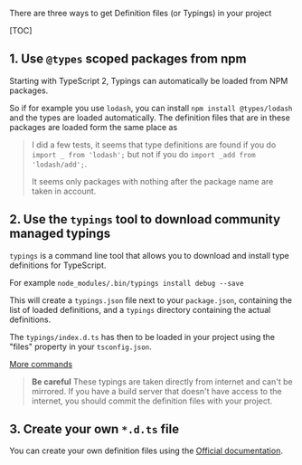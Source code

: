 There are three ways to get Definition files (or Typings) in your project

[TOC]

## 1. Use `@types` scoped packages from npm

Starting with TypeScript 2, Typings can automatically be loaded from NPM packages.

So if for example you use `lodash`, you can install `npm install @types/lodash` and the types are loaded automatically.
The definition files that are in these packages are loaded form the same place as

> I did a few tests, it seems that type definitions are found if you do
> `import _ from 'lodash';` but not if you do `import _add from 'lodash/add';`.
>
> It seems only packages with nothing after the package name are taken in account.

## 2. Use the `typings` tool to download community managed typings

`typings` is a command line tool that allows you to download and install type definitions for TypeScript.

For example `node_modules/.bin/typings install debug --save`

This will create a `typings.json` file next to your `package.json`, containing the list of loaded definitions, and a `typings` directory containing the actual definitions.

The `typings/index.d.ts` has then to be loaded in your project using the "files" property in your `tsconfig.json`.

[More commands](https://github.com/typings/typings/blob/master/docs/commands.md)

> **Be careful**
> These typings are taken directly from internet and can't be mirrored.
> If you have a build server that doesn't have access to the internet, you should commit the definition files with your project.

## 3. Create your own `*.d.ts` file

You can create your own definition files using the [Official documentation](https://www.typescriptlang.org/docs/handbook/declaration-files/introduction.html).
